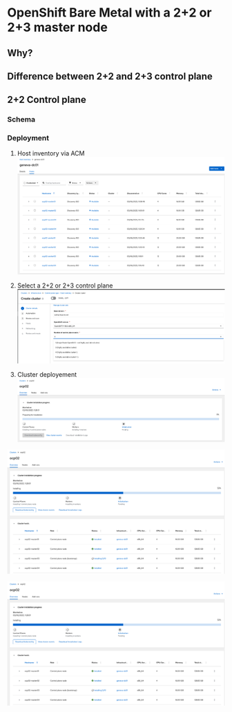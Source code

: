 # OpenShift Bare Metal with a 2+2 or 2+3 master node

## Why?


## Difference between 2+2 and 2+3 control plane


## 2+2 Control plane

### Schema


### Deployment

1. Host inventory via ACM
![inventory](images/inventory.png)

2. Select a 2+2 or 2+3 control plane
![cp](images/cp.png)

3. Cluster deployement
![deployment](images/deployment.png)

![deployment2](images/deployment2.png)

![deployment3](images/deployment2.png)
